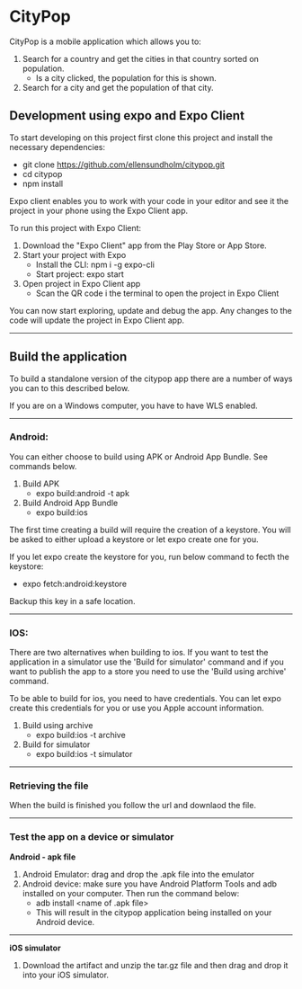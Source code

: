 # CityPop

CityPop is a mobile application which allows you to:

1. Search for a country and get the cities in that country sorted on population.
    * Is a city clicked, the population for this is shown.
2. Search for a city and get the population of that city.

## Development using expo and Expo Client

To start developing on this project first clone this project and install the necessary dependencies:

* git clone https://github.com/ellensundholm/citypop.git
* cd citypop
* npm install

Expo client enables you to work with your code in your editor and see it the project in your phone using the Expo Client app.

To run this project with Expo Client: 

1. Download the "Expo Client" app from the Play Store or App Store.
2. Start your project with Expo
    * Install the CLI: npm i -g expo-cli
    * Start project: expo start
3. Open project in Expo Client app
    * Scan the QR code i the terminal to open the project in Expo Client

You can now start exploring, update and debug the app. 
Any changes to the code will update the project in Expo Client app.

---

## Build the application

To build a standalone version of the citypop app there are a number of ways you can to this described below.

If you are on a Windows computer, you have to have WLS enabled.

---

### **Android:**

You can either choose to build using APK or Android App Bundle. See commands below.

1. Build APK
    * expo build:android -t apk
2. Build Android App Bundle
    * expo build:ios

The first time creating a build will require the creation of a keystore. You will be asked to either upload a keystore or let expo create one for you.

If you let expo create the keystore for you, run below command to fecth the keystore:

* expo fetch:android:keystore

Backup this key in a safe location.

---

### **IOS:**

There are two alternatives when building to ios. If you want to test the application in a simulator use the 'Build for simulator' command and if you want to publish the app to a store you need to use the 'Build using archive' command.

To be able to build for ios, you need to have credentials. You can let expo create this credentials for you or use you Apple account information.

1. Build using archive
    * expo build:ios -t archive
2. Build for simulator
    * expo build:ios -t simulator

---

### **Retrieving the file**

When the build is finished you follow the url and downlaod the file.

---

### **Test the app on a device or simulator**

**Android - apk file**

1. Android Emulator: drag and drop the .apk file into the emulator
2. Android device: make sure you have Android Platform Tools and adb installed on your computer. Then run the command below:
    * adb install <name of .apk file>
    * This will result in the citypop application being installed on your Android device.

---

**iOS simulator**

1. Download the artifact and unzip the tar.gz file and then drag and drop it into your iOS simulator.











